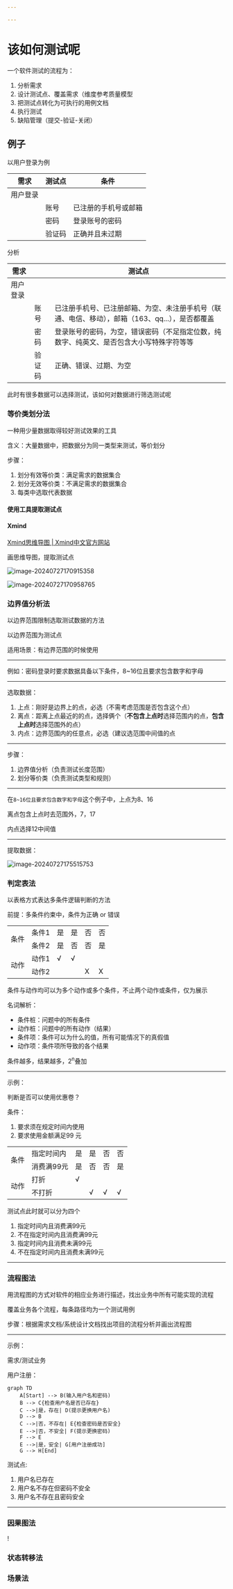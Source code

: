 ```yaml
---

---
```


# 该如何测试呢

一个软件测试的流程为：

1. 分析需求
2. 设计测试点、覆盖需求（维度参考质量模型
3. 把测试点转化为可执行的用例文档
4. 执行测试
5. 缺陷管理（提交-验证-关闭）

## 例子

以用户登录为例

| 需求     | 测试点 | 条件                 |
| -------- | ------ | -------------------- |
| 用户登录 |        |                      |
|          | 账号   | 已注册的手机号或邮箱 |
|          | 密码   | 登录账号的密码       |
|          | 验证码 | 正确并且未过期       |

分析

| 需求     |        | 测试点                                                       |
| -------- | ------ | ------------------------------------------------------------ |
| 用户登录 |        |                                                              |
|          | 账号   | 已注册手机号、已注册邮箱、为空、未注册手机号（联通、电信、移动），邮箱（163、qq...），是否都覆盖 |
|          | 密码   | 登录账号的密码，为空，错误密码（不足指定位数，纯数字、纯英文、是否包含大小写特殊字符等等 |
|          | 验证码 | 正确、错误、过期、为空                                       |

此时有很多数据可以选择测试，该如何对数据进行筛选测试呢

### 等价类划分法

一种用少量数据取得较好测试效果的工具

含义：大量数据中，把数据分为同一类型来测试，等价划分

步骤：

1. 划分有效等价类：满足需求的数据集合
2. 划分无效等价类：不满足需求的数据集合
3. 每类中选取代表数据

#### 使用工具提取测试点

#### Xmind

[Xmind思维导图 | Xmind中文官方网站](https://xmind.cn/)

画思维导图，提取测试点

![image-20240727170915358](https://yee-1312555989.cos.ap-guangzhou.myqcloud.com//blog202407271709706.webp)

![image-20240727170958765](https://yee-1312555989.cos.ap-guangzhou.myqcloud.com//blog202407271709973.webp)

### 边界值分析法

以边界范围限制选取测试数据的方法

以边界范围为测试点

适用场景：有边界范围的时候使用

---

例如：密码登录时要求数据具备以下条件，8~16位且要求包含数字和字母

---

选取数据：

1. 上点：刚好是边界上的点，必选（不需考虑范围是否包含这个点）
2. 离点：距离上点最近的的点，选择俩个（**不包含上点时**选择范围内的点，**包含上点时**选择范围外的点）
3. 内点：边界范围内的任意点，必选（建议选范围中间值的点

---

步骤：

1. 边界值分析（负责测试长度范围）
2. 划分等价类（负责测试类型和规则）

---

在`8~16位且要求包含数字和字母`这个例子中，上点为8、16

离点包含上点时去范围外，7，17

内点选择12中间值

---

提取数据：

![image-20240727175515753](https://yee-1312555989.cos.ap-guangzhou.myqcloud.com//blog202407271755025.webp)

### 判定表法

以表格方式表达多条件逻辑判断的方法

前提：多条件约束中，条件为正确 or  错误

<table>
    <tr>
        <td rowspan="2">条件</td><td>条件1</td><td>是</td><td>是</td><td>否</td><td>否</td></tr><tr>
    <td>条件2</td><td>是</td><td>否</td><td>否</td><td>是</td>
    </tr>
        <tr>
        <td rowspan="2">动作</td><td>动作1</td><td>√</td><td>√</td><td></td><td></td></tr><tr>
    <td>动作2</td><td></td><td></td><td>X</td><td>X</td>
    </tr>
</table>

条件与动作均可以为多个动作或多个条件，不止两个动作或条件，仅为展示

名词解析：

- 条件桩：问题中的所有条件
- 动作桩：问题中的所有动作（结果）
- 条件项：条件可以为什么的值，所有可能情况下的真假值
- 动作项：条件项所导致的各个结果

条件越多，结果越多，2<sup>n</sup>叠加

---

示例：

判断是否可以使用优惠卷？

条件：

1. 要求须在规定时间内使用
2. 要求使用金额满足99  元

<table>
    <tr>
        <td rowspan="2">条件</td><td>指定时间内</td><td>是</td><td>是</td><td>否</td><td>否</td></tr><tr>
    <td>消费满99元</td><td>是</td><td>否</td><td>否</td><td>是</td>
    </tr>
        <tr>
        <td rowspan="2">动作</td><td>打折</td><td>√</td><td></td><td></td><td></td></tr><tr>
    <td>不打折</td><td></td><td>√</td><td>√</td><td>√</td>
    </tr>
</table>

测试点此时就可以分为四个

1. 指定时间内且消费满99元
2. 不在指定时间内且消费满99元
3. 指定时间内且消费未满99元
4. 不在指定时间内且消费未满99元



---



### 流程图法

用流程图的方式对软件的相应业务进行描述，找出业务中所有可能实现的流程

覆盖业务各个流程，每条路径均为一个测试用例

步骤：根据需求文档/系统设计文档找出项目的流程分析并画出流程图

---

示例：

需求/测试业务	

用户注册：

```mermaid
graph TD
    A[Start] --> B(输入用户名和密码)
    B --> C{检查用户名是否已存在}
    C -->|是，存在| D(提示更换用户名)
    D --> B
    C -->|否，不存在| E{检查密码是否安全}
    E -->|否，不安全| F(提示更换密码)
    F --> E
    E -->|是，安全| G[用户注册成功]
    G --> H[End]

```

测试点:

1. 用户名已存在
2. 用户名不存在但密码不安全
3. 用户名不存在且密码安全

---



### 因果图法

!





### 状态转移法

### 场景法



​	
